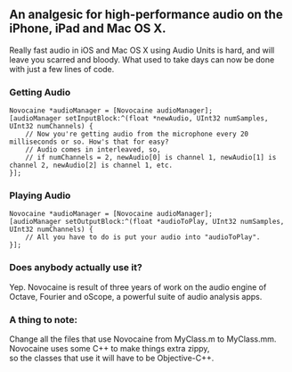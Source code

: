 ## An analgesic for high-performance audio on the iPhone, iPad and Mac OS X.

Really fast audio in iOS and Mac OS X using Audio Units is hard, and will leave you scarred and bloody. What used to take days can now be done with just a few lines of code.

### Getting Audio
	Novocaine *audioManager = [Novocaine audioManager];
	[audioManager setInputBlock:^(float *newAudio, UInt32 numSamples, UInt32 numChannels) {
		// Now you're getting audio from the microphone every 20 milliseconds or so. How's that for easy?
		// Audio comes in interleaved, so, 
		// if numChannels = 2, newAudio[0] is channel 1, newAudio[1] is channel 2, newAudio[2] is channel 1, etc. 
	}];

### Playing Audio
	Novocaine *audioManager = [Novocaine audioManager];
	[audioManager setOutputBlock:^(float *audioToPlay, UInt32 numSamples, UInt32 numChannels) {
		// All you have to do is put your audio into "audioToPlay". 
	}];

### Does anybody actually use it?
Yep. Novocaine is result of three years of work on the audio engine of Octave, Fourier and oScope, a powerful suite of audio analysis apps.

### A thing to note: 
Change all the files that use Novocaine from MyClass.m to MyClass.mm. Novocaine uses some C++ to make things extra zippy,  
so the classes that use it will have to be Objective-C++. 